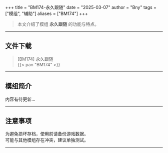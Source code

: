 +++
title = "BM174-永久跟随"
date = "2025-03-07"
author = "Bny"
tags = ["模组", "辅助"]
aliases = ["BM174"]
+++

> 本文介绍了模组 **永久跟随** 的功能与特点。

---

## 文件下载

> [BM174] 永久跟随  
{{< pan "BM174" >}}  

---

## 模组简介

>  
内容有待更新...  

---

## 注意事项

>  
为避免损坏存档，使用前请备份游戏数据。  
可能与其他模组存在冲突，建议单独测试。  

---

